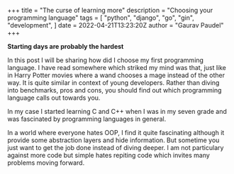 +++
title = "The curse of learning more"
description = "Choosing your programming language"
tags = [
    "python",
    "django",
    "go",
    "gin",
    "development",
]
date = 2022-04-21T13:23:20Z
author = "Gaurav Paudel"
+++

**Starting days are probably the hardest**

In this post I will be sharing how did I choose my first programming language.
I have read somewhere which striked my mind was that, just like in Harry Potter movies where a wand chooses a mage instead of the other way. It is quite similar in context of young developers. Rather than diving into benchmarks, pros and cons, you should find out which programming language calls out towards you.

In my case I started learning C and C++ when I was in my seven grade and was fascinated by programming languages in general. 


In a world where everyone hates OOP, I find it quite fascinating although it provide some abstraction layers and hide information. But sometime you just want to get the job done instead of diving deeper. I am not particulary against more code but simple hates repiting code which invites many problems moving forward.

